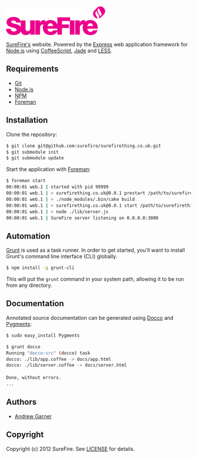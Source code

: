 ![SureFireThing.co.uk](/assets/img/surefire.png)

[SureFire's][surefire] website. Powered by the [Express] web application
framework for [Node.js] using [CoffeeScript], [Jade] and [LESS].


## Requirements

* [Git]
* [Node.js]
* [NPM]
* [Foreman]


## Installation

Clone the repository:

```sh
$ git clone git@github.com:surefire/surefirething.co.uk.git
$ git submodule init
$ git submodule update
```

Start the application with [Foreman]:

```sh
$ foreman start
00:00:01 web.1 | started with pid 99999
00:00:01 web.1 | > surefirething.co.uk@0.0.1 prestart /path/to/surefirething.co.uk
00:00:01 web.1 | > ./node_modules/.bin/cake build
00:00:01 web.1 | > surefirething.co.uk@0.0.1 start /path/to/surefirething.co.uk
00:00:01 web.1 | > node ./lib/server.js
00:00:01 web.1 | SureFire server listening on 0.0.0.0:3000
```

## Automation

[Grunt] is used as a task runner. In order to get started, you'll want to
install Grunt's command line interface (CLI) globally.

```sh
$ npm install -g grunt-cli
```

This will put the `grunt` command in your system path, allowing it to be run
from any directory.

## Documentation

Annotated source documentation can be generated using [Docco] and [Pygments]:

```sh
$ sudo easy_install Pygments
```

```sh
$ grunt docco
Running "docco:src" (docco) task
docco: ./lib/app.coffee -> docs/app.html
docco: ./lib/server.coffee -> docs/server.html

Done, without errors.
...
```

## Authors

- [Andrew Garner](http://github.com/andrewgarner/)


## Copyright

Copyright (c) 2012 SureFire. See [LICENSE](LICENSE.md) for details.


[surefire]: http://surefirething.co.uk/
[git]: http://git-scm.com/
[foreman]: http://ddollar.github.com/foreman/
[node.js]: http://nodejs.org/
[npm]: http://npmjs.org/
[grunt]: http://gruntjs.com/
[express]: http://expressjs.com/
[docco]: http://jashkenas.github.com/docco/
[pygments]: http://pygments.org/
[coffeescript]: http://coffeescript.org/
[jade]: http://jade-lang.com/
[less]: http://lesscss.org/
